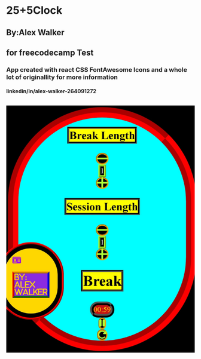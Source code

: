 # 25+5Clock

## By:Alex Walker

## for freecodecamp Test

### App created with react CSS FontAwesome Icons and a whole lot of originallity for more information

#### linkedin/in/alex-walker-264091272


## ![clock](public/25+5Clock.jpeg)
